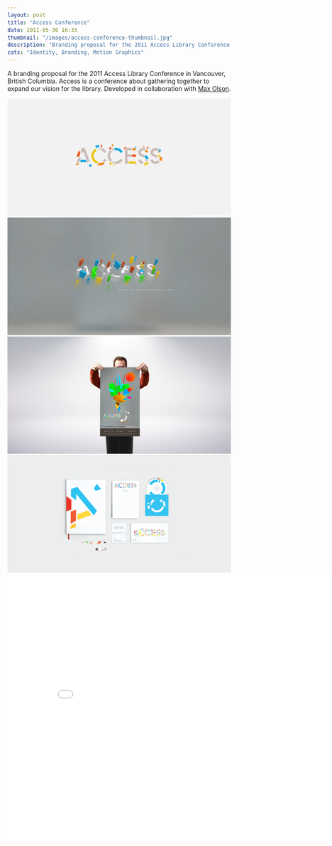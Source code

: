```yaml
---
layout: post
title: "Access Conference"
date: 2011-05-30 16:33
thumbnail: "/images/access-conference-thumbnail.jpg"
description: "Branding proposal for the 2011 Access Library Conference in Vancouver, British Columbia. Developed in collaboration with Max Olson."
cats: "Identity, Branding, Motion Graphics"
---
```


<p>A branding proposal for the 2011 Access Library Conference in Vancouver, British Columbia. Access is a conference about gathering together to expand our vision for the library. Developed in collaboration with <a href="http://maxolson.ca/?portfolio=access" title="Max Olson">Max Olson</a>.</p>

<img src="/images/01-access-conference.jpg" alt="Access Conference Wordmark" />
<img src="/images/02-access-conference.jpg" alt="Access Conference 3D mark" />
<img src="/images/03-access-conference.jpg" alt="Access Conference Poster" />
<img src="/images/04-access-conference.jpg" alt="Access Conference Stationery." />

<div class="container">
    <div class="vendor">
		<iframe src="//player.vimeo.com/video/38350867?title=0&amp;byline=0&amp;portrait=0&amp;color=ffffff" width="828" height="600" frameborder="0"> </iframe>
	</div>
</div>